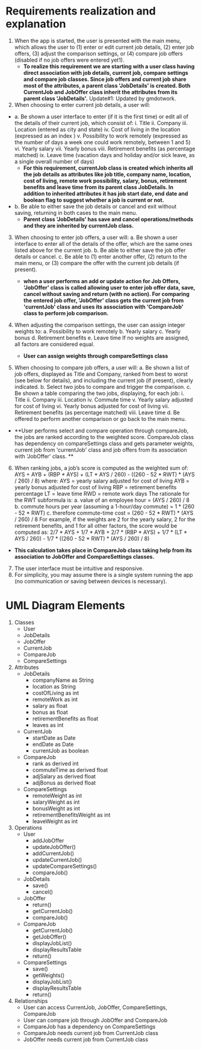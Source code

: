 # Requirements realization and explanation
1. When the app is started, the user is presented with the main menu, which allows the user to (1) enter or edit current job details, (2) enter job offers, (3) adjust the comparison
settings, or (4) compare job offers (disabled if no job offers were entered yet1).
	* **To realize this requirement we are starting with a user class having direct association with job details, current job, compare settings and compare job classes. Since job offers and current job share most of the attributes, a parent class 'JobDetails' is created. Both CurrentJob and JobOffer class inherit the attributes from its parent class 'JobDetails'.**
	Update#1: Updated by gmdotwork.
2. When choosing to enter current job details, a user will:<br/>
- a. Be shown a user interface to enter (if it is the first time) or edit all of the details of their current job, which consist of:
i. Title
ii. Company
iii. Location (entered as city and state)
iv. Cost of living in the location (expressed as an index )
v. Possibility to work remotely (expressed as the number of days a week one could work remotely, between 1 and 5)
vi. Yearly salary
vii. Yearly bonus
viii. Retirement benefits (as percentage matched)
ix. Leave time (vacation days and holiday and/or sick leave, as a single overall number of days)
	* **For this requirement, currentJob class is created which inherits all the job details as attributes like job title, company name, location, cost of living, remote work possibility, salary, bonus, retirement benefits and leave time from its parent class JobDetails. In addition to inherited attributes it has job start date, end date and boolean flag to suggest whether a job is current or not.**
- b. Be able to either save the job details or cancel and exit without saving, returning in both cases to the main menu.
    *	**Parent class 'JobDetails' has save and cancel operations/methods and they are inherited by currentJob class.**
	
3. When choosing to enter job offers, a user will:
a. Be shown a user interface to enter all of the details of the offer, which are the same ones listed above for the current job.
b. Be able to either save the job offer details or cancel.
c. Be able to (1) enter another offer, (2) return to the main menu, or (3) compare the offer with the current job details (if present).
	* **when a user performs an add or update action for Job Offers, 'JobOffer' class is called allowing user to enter job offer data, save, cancel without saving and return (with no action). For comparing the entered job offer, 'JobOffer' class gets the current job from 'currentJob' class and uses its association with 'CompareJob' class to perform job comparison.**
  
4. When adjusting the comparison settings, the user can assign integer weights to:
a. Possibility to work remotely
b. Yearly salary
c. Yearly bonus
d. Retirement benefits
e. Leave time
If no weights are assigned, all factors are considered equal.
	* **User can assign weights through compareSettings class**
5. When choosing to compare job offers, a user will:
a. Be shown a list of job offers, displayed as Title and Company, ranked from best to worst (see below for details), and including the current job (if present), clearly indicated.
b. Select two jobs to compare and trigger the comparison.
c. Be shown a table comparing the two jobs, displaying, for each job:
i. Title
ii. Company
iii. Location
iv. Commute time
v. Yearly salary adjusted for cost of living
vi. Yearly bonus adjusted for cost of living
vii. Retirement benefits (as percentage matched)
viii. Leave time
d. Be offered to perform another comparison or go back to the main menu.
  * **User performs select and compare operation through compareJob, the jobs are ranked according to the weighted score. CompareJob class has dependency on compareSettings class and gets parameter weights, current job from 'currentJob' class and job offers from its association with 'JobOffer' class.  **

6. When ranking jobs, a job’s score is computed as the weighted sum of:
AYS + AYB + (RBP * AYS) + (LT * AYS / 260) - ((260 - 52 * RWT) * (AYS / 260) / 8)
where:
AYS = yearly salary adjusted for cost of living
AYB = yearly bonus adjusted for cost of living
RBP = retirement benefits percentage
LT = leave time
RWD = remote work days
The rationale for the RWT subformula is:
a. value of an employee hour = (AYS / 260) / 8
b. commute hours per year (assuming a 1-hour/day commute) = 1 * (260 - 52 * RWT)
c. therefore commute-time cost = (260 - 52 * RWT) * (AYS / 260) / 8 
For example, if the weights are 2 for the yearly salary, 2 for the retirement benefits, and 1 for all other factors, the score would be computed as: 2/7 * AYS + 1/7 * AYB + 2/7 * (RBP * AYS) + 1/7 * (LT * AYS / 260) - 1/7 * ((260 - 52 * RWT) * (AYS / 260) / 8)
  * **This calculation takes place in CompareJob class taking help from its association to JobOffer and CompareSettings classes.**
7. The user interface must be intuitive and responsive.
8. For simplicity, you may assume there is a single system running the app (no communication or saving between devices is necessary).

# UML Diagram Elements

1. Classes
	* User
	* JobDetails
	* JobOffer
	* CurrentJob
	* CompareJob
	* CompareSettings
2. Attributes
	* JobDetails
	  * companyName as String
	  * location as String
	  * costOfLiving as int
	  * remoteWork as int
	  * salary as float
	  * bonus as float
	  * retirementBenefits as float
	  * leaves as int
	* CurrentJob
		* startDate as Date
		* endDate as Date
		* currentJob as boolean
	* CompareJob
		* rank as derived int
		* commuteTime as derived float
		* adjSalary as derived float
		* adjBonus as derived float
	* CompareSettings
	  * remoteWeight as int 
	  * salaryWeight as int
	  * bonusWeight as int
	  * retirementBenefitsWeight as int
	  * leaveWeight as int
3. Operations
	* User
		* addJobOffer
		* updateJobOffer()
		* addCurrentJob()
		* updateCurrentJob()
		* updateCompareSettings()
		* compareJob()
	* JobDetails
		* save()
		* cancel()
	* JobOffer
		* return()
		* getCurrentJob()
		* compareJob()
	* CompareJob
	  * getCurrentJob()
	  * getJobOffer()
	  * displayJobList()
	  * displayResultsTable
	  * return()
	* CompareSettings
	  * save()
	  * getWeights()
	  * displayJobList()
	  * displayResultsTable
	  * return()
4. Relationships
	* User can access CurrentJob, JobOffer, CompareSettings, CompareJob
	* User can compare job through JobOffer and CompareJob
	* CompareJob has a dependency on CompareSettings
	* CompareJob needs current job from CurrentJob class
	* JobOffer needs current job from CurrentJob class
